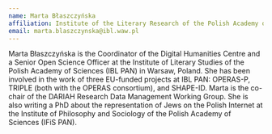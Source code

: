 ```yaml
---
name: Marta Błaszczyńska
affiliation: Institute of the Literary Research of the Polish Academy of Sciences, Warsaw
email: marta.blaszczynska@ibl.waw.pl
---
```


Marta Błaszczyńska is the Coordinator of the Digital Humanities Centre and a Senior Open Science Officer at the Institute of Literary Studies of the Polish Academy of Sciences (IBL PAN) in Warsaw, Poland. She has been involved in the work of three EU-funded projects at IBL PAN: OPERAS-P, TRIPLE (both with the OPERAS consortium), and SHAPE-ID. Marta is the co-chair of the DARIAH Research Data Management Working Group. She is also writing a PhD about the representation of Jews on the Polish Internet at the Institute of Philosophy and Sociology of the Polish Academy of Sciences (IFiS PAN).
